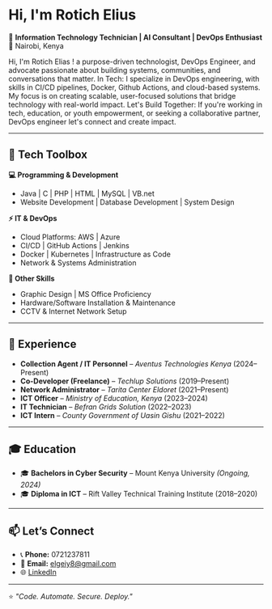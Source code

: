 # Hi, I'm Rotich Elius  

🚀 **Information Technology Technician | AI Consultant | DevOps Enthusiast**  
📍 Nairobi, Kenya  

Hi, I'm Rotich Elias ! a purpose-driven technologist, DevOps Engineer, and advocate passionate about building systems, communities, and conversations that matter.
In Tech: I specialize in DevOps engineering, with skills in CI/CD pipelines, Docker, Github Actions, and cloud-based systems. My focus is on creating scalable, user-focused solutions that bridge technology with real-world impact.
Let's Build Together: If you're working in tech, education, or youth empowerment, or seeking a collaborative partner, DevOps engineer let's connect and create impact. 

---

## 🔧 Tech Toolbox  

**💻 Programming & Development**  
- Java | C | PHP | HTML | MySQL | VB.net  
- Website Development | Database Development | System Design  

**⚡ IT & DevOps**  
- Cloud Platforms: AWS | Azure  
- CI/CD | GitHub Actions | Jenkins  
- Docker | Kubernetes | Infrastructure as Code  
- Network & Systems Administration  

**🎨 Other Skills**  
- Graphic Design | MS Office Proficiency  
- Hardware/Software Installation & Maintenance  
- CCTV & Internet Network Setup  

---
## 🏢 Experience  

- **Collection Agent / IT Personnel** – *Aventus Technologies Kenya* (2024–Present)  
- **Co-Developer (Freelance)** – *Techlup Solutions* (2019–Present)  
- **Network Administrator** – *Tarita Center Eldoret* (2021–Present)  
- **ICT Officer** – *Ministry of Education, Kenya* (2023–2024)  
- **IT Technician** – *Befran Grids Solution* (2022–2023)  
- **ICT Intern** – *County Government of Uasin Gishu* (2021–2022)  

---

## 🎓 Education  

- 🎓 **Bachelors in Cyber Security** – Mount Kenya University *(Ongoing, 2024)*  
- 🎓 **Diploma in ICT** – Rift Valley Technical Training Institute (2018–2020)  

---

## 📫 Let’s Connect  

- 📞 **Phone:** 0721237811  
- 📧 **Email:** elgeiy8@gmail.com  
- 🌐 [LinkedIn](www.linkedin.com/in/rotichelius-elgeiy-96b9631b5)  

---

⭐ *"Code. Automate. Secure. Deploy."*  

